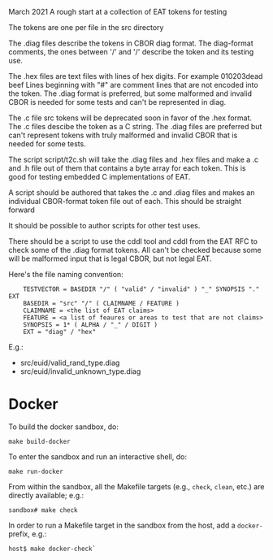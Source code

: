 March 2021
A rough start at a collection of EAT tokens for testing

The tokens are one per file in the src directory

The .diag files describe the tokens in CBOR diag format. The
diag-format comments, the ones between '/' and '/' describe
the token and its testing use.

The .hex files are text files with lines of hex digits. For example
    010203dead
    beef
Lines beginning with "#" are comment lines that are not 
encoded into the token. The .diag format is preferred, but
some malformed and invalid CBOR is needed for some tests
and can't be represented in diag.

The .c file src tokens will be deprecated soon in favor
of the .hex format.
The .c files descibe the token as a C string. The .diag 
files are preferred but can't represent tokens with truly
malformed and invalid CBOR that is needed for some tests.

The script script/t2c.sh will take the .diag files and .hex files
and make a .c and .h file out of them that contains a byte
array for each token. This is good for testing embedded C
implementations of EAT.

A script should be authored that takes the .c and .diag files
and makes an individual CBOR-format token file out of each.
This should be straight forward

It should be possible to author scripts for other test uses.

There should be a script to use the cddl tool and cddl from
the EAT RFC to check some of the .diag format tokens. All
can't be checked because some will be malformed input that
is legal CBOR, but not legal EAT.

Here's the file naming convention:
```
    TESTVECTOR = BASEDIR "/" ( "valid" / "invalid" ) "_" SYNOPSIS "." EXT
    BASEDIR = "src" "/" ( CLAIMNAME / FEATURE )
    CLAIMNAME = <the list of EAT claims>
    FEATURE = <a list of feaures or areas to test that are not claims>
    SYNOPSIS = 1* ( ALPHA / "_" / DIGIT ) 
    EXT = "diag" / "hex"
```

E.g.:

* src/euid/valid_rand_type.diag
* src/euid/invalid_unknown_type.diag

# Docker

To build the docker sandbox, do:
```
make build-docker
```

To enter the sandbox and run an interactive shell, do:
```
make run-docker
```

From within the sandbox, all the Makefile targets (e.g., `check`, `clean`,
etc.) are directly available; e.g.:
```
sandbox# make check
```

In order to run a Makefile target in the sandbox from the host, add a `docker-`
prefix, e.g.:
```
host$ make docker-check`
```
